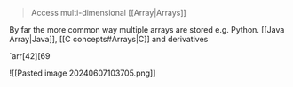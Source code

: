 > Access multi-dimensional [[Array|Arrays]] 

By far the more common way multiple arrays are stored
e.g. Python. [[Java Array|Java]], [[C concepts#Arrays|C]] and derivatives

`arr[42][69

![[Pasted image 20240607103705.png]]